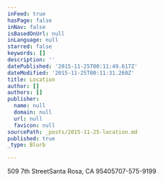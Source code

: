 ```yaml
---
inFeed: true
hasPage: false
inNav: false
isBasedOnUrl: null
inLanguage: null
starred: false
keywords: []
description: ''
datePublished: '2015-11-25T00:11:49.617Z'
dateModified: '2015-11-25T00:11:31.260Z'
title: Location
author: []
authors: []
publisher:
  name: null
  domain: null
  url: null
  favicon: null
sourcePath: _posts/2015-11-25-location.md
published: true
_type: Blurb

---
```

509 7th StreetSanta Rosa, CA 95405707-575-9199